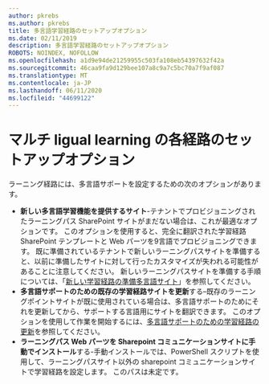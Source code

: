 ```yaml
---
author: pkrebs
ms.author: pkrebs
title: 多言語学習経路のセットアップオプション
ms.date: 02/11/2019
description: 多言語学習経路のセットアップオプション
ROBOTS: NOINDEX, NOFOLLOW
ms.openlocfilehash: a1d9e94de21259955c503fa108eb54397632f42a
ms.sourcegitcommit: 46caa9fa9d129bee107a8c9a7c5bc70a7f9af087
ms.translationtype: MT
ms.contentlocale: ja-JP
ms.lasthandoff: 06/11/2020
ms.locfileid: "44699122"
---
```

# <a name="setup-options-for-multiligual-learning-pathways"></a>マルチ ligual learning の各経路のセットアップオプション
ラーニング経路には、多言語サポートを設定するための次のオプションがあります。
- **新しい多言語学習機能を提供するサイト**-テナントでプロビジョニングされたラーニングパス SharePoint サイトがまだない場合は、これが最適なオプションです。 このオプションを使用すると、完全に翻訳された学習経路 SharePoint テンプレートと Web パーツを9言語でプロビジョニングできます。 既に準備されているテナントで新しいラーニングパスサイトを準備すると、以前に準備したサイトに対して行ったカスタマイズが失われる可能性があることに注意してください。 新しいラーニングパスサイトを準備する手順については、「[新しい学習経路の準備多言語サイト](custom_provision_ml.md)」を参照してください。
- **多言語サポートのための既存の学習経路サイトを更新**する–既存のラーニングポイントサイトが既に使用されている場合は、多言語サポートのためにそれを更新してから、サポートする言語用にサイトを翻訳できます。 このオプションを使用して作業を開始するには、[多言語サポートのための学習経路の更新](custom_update_ml.md)を参照してください。 
- **ラーニングパス Web パーツを Sharepoint コミュニケーションサイトに手動でインストール**する-手動インストールでは、PowerShell スクリプトを使用して、ラーニングパスサイト以外の sharepoint コミュニケーションサイトで学習経路を設定します。 このパスは未定です。   

